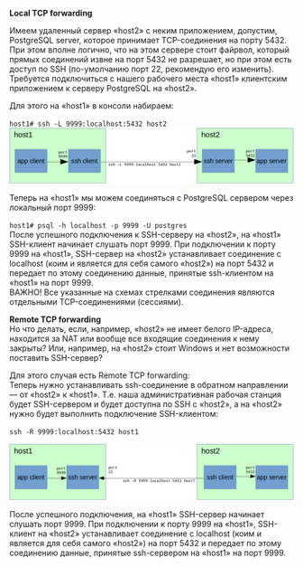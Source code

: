 **Local TCP forwarding**


Имеем удаленный сервер «host2» с неким приложением, допустим, PostgreSQL server, которое принимает TCP-соединения на порту 5432. При этом вполне логично, что на этом сервере стоит файрвол, который прямых соединений извне на порт 5432 не разрешает, но при этом есть доступ по SSH (по-умолчанию порт 22, рекомендую его изменить). Требуется подключиться с нашего рабочего места «host1» клиентским приложением к серверу PostgreSQL на «host2».


Для этого на «host1» в консоли набираем:


`host1# ssh -L 9999:localhost:5432 host2`  
![image.png](../images/maghiia-ssh-local-tcp-forwarding-remote-tcp-forwarding_1.png)


Теперь на «host1» мы можем соединяться с PostgreSQL сервером через локальный порт 9999:


`host1# psql -h localhost -p 9999 -U postgres`  
После успешного подключения к SSH-серверу на «host2», на «host1» SSH-клиент начинает слушать порт 9999. При подключении к порту 9999 на «host1», SSH-сервер на «host2» устанавливает соединение с localhost (коим и является для себя самого «host2») на порт 5432 и передает по этому соединению данные, принятые ssh-клиентом на «host1» на порт 9999.  
ВАЖНО! Все указанные на схемах стрелками соединения являются отдельными TCP-соединениями (сессиями).


  
**Remote TCP forwarding**  
Но что делать, если, например, «host2» не имеет белого IP-адреса, находится за NAT или вообще все входящие соединения к нему закрыты? Или, например, на «host2» стоит Windows и нет возможности поставить SSH-сервер?


Для этого случая есть Remote TCP forwarding:  
Теперь нужно устанавливать ssh-соединение в обратном направлении — от «host2» к «host1». Т.е. наша административная рабочая станция будет SSH-сервером и будет доступна по SSH с «host2», а на «host2» нужно будет выполнить подключение SSH-клиентом:


`ssh -R 9999:localhost:5432 host1`


![image.png](../images/maghiia-ssh-local-tcp-forwarding-remote-tcp-forwarding_2.png)


После успешного подключения, на «host1» SSH-сервер начинает слушать порт 9999. При подключении к порту 9999 на «host1», SSH-клиент на «host2» устанавливает соединение с localhost (коим и является для себя самого «host2») на порт 5432 и передает по этому соединению данные, принятые ssh-сервером на «host1» на порт 9999.

